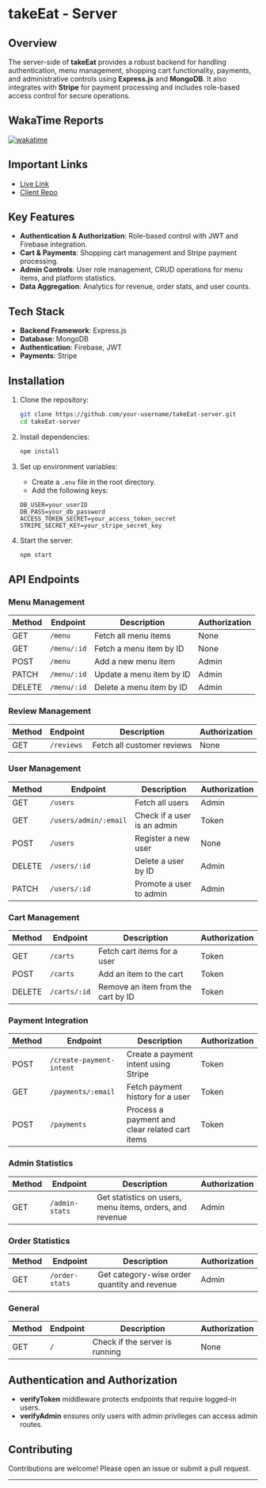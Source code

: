 # takeEat - Server

## Overview

The server-side of **takeEat** provides a robust backend for handling authentication, menu management, shopping cart functionality, payments, and administrative controls using **Express.js** and **MongoDB**. It also integrates with **Stripe** for payment processing and includes role-based access control for secure operations.

## WakaTime Reports

[![wakatime](https://wakatime.com/badge/user/5225e8ed-9a14-4fe9-b3f5-b0a5b485c255/project/bd8cb4b7-fcf4-43cb-b101-fec87cd048ad.svg)](https://wakatime.com/badge/user/5225e8ed-9a14-4fe9-b3f5-b0a5b485c255/project/bd8cb4b7-fcf4-43cb-b101-fec87cd048ad)

## Important Links

- [Live Link](https://take-eat-marjan.netlify.app/)
- [Client Repo](https://github.com/marjanhasan/takeEat-client)

## Key Features

- **Authentication & Authorization**: Role-based control with JWT and Firebase integration.
- **Cart & Payments**: Shopping cart management and Stripe payment processing.
- **Admin Controls**: User role management, CRUD operations for menu items, and platform statistics.
- **Data Aggregation**: Analytics for revenue, order stats, and user counts.

## Tech Stack

- **Backend Framework**: Express.js
- **Database**: MongoDB
- **Authentication**: Firebase, JWT
- **Payments**: Stripe

## Installation

1. Clone the repository:
   ```bash
   git clone https://github.com/your-username/takeEat-server.git
   cd takeEat-server
   ```
2. Install dependencies:
   ```bash
   npm install
   ```
3. Set up environment variables:

   - Create a `.env` file in the root directory.
   - Add the following keys:

   ```env
   DB_USER=your_userID
   DB_PASS=your_db_password
   ACCESS_TOKEN_SECRET=your_access_token_secret
   STRIPE_SECRET_KEY=your_stripe_secret_key
   ```

4. Start the server:
   ```bash
   npm start
   ```

## API Endpoints

### Menu Management

| Method | Endpoint    | Description              | Authorization |
| ------ | ----------- | ------------------------ | ------------- |
| GET    | `/menu`     | Fetch all menu items     | None          |
| GET    | `/menu/:id` | Fetch a menu item by ID  | None          |
| POST   | `/menu`     | Add a new menu item      | Admin         |
| PATCH  | `/menu/:id` | Update a menu item by ID | Admin         |
| DELETE | `/menu/:id` | Delete a menu item by ID | Admin         |

### Review Management

| Method | Endpoint   | Description                | Authorization |
| ------ | ---------- | -------------------------- | ------------- |
| GET    | `/reviews` | Fetch all customer reviews | None          |

### User Management

| Method | Endpoint              | Description                 | Authorization |
| ------ | --------------------- | --------------------------- | ------------- |
| GET    | `/users`              | Fetch all users             | Admin         |
| GET    | `/users/admin/:email` | Check if a user is an admin | Token         |
| POST   | `/users`              | Register a new user         | None          |
| DELETE | `/users/:id`          | Delete a user by ID         | Admin         |
| PATCH  | `/users/:id`          | Promote a user to admin     | Admin         |

### Cart Management

| Method | Endpoint     | Description                        | Authorization |
| ------ | ------------ | ---------------------------------- | ------------- |
| GET    | `/carts`     | Fetch cart items for a user        | Token         |
| POST   | `/carts`     | Add an item to the cart            | Token         |
| DELETE | `/carts/:id` | Remove an item from the cart by ID | Token         |

### Payment Integration

| Method | Endpoint                 | Description                                    | Authorization |
| ------ | ------------------------ | ---------------------------------------------- | ------------- |
| POST   | `/create-payment-intent` | Create a payment intent using Stripe           | Token         |
| GET    | `/payments/:email`       | Fetch payment history for a user               | Token         |
| POST   | `/payments`              | Process a payment and clear related cart items | Token         |

### Admin Statistics

| Method | Endpoint       | Description                                              | Authorization |
| ------ | -------------- | -------------------------------------------------------- | ------------- |
| GET    | `/admin-stats` | Get statistics on users, menu items, orders, and revenue | Admin         |

### Order Statistics

| Method | Endpoint       | Description                                  | Authorization |
| ------ | -------------- | -------------------------------------------- | ------------- |
| GET    | `/order-stats` | Get category-wise order quantity and revenue | Admin         |

### General

| Method | Endpoint | Description                    | Authorization |
| ------ | -------- | ------------------------------ | ------------- |
| GET    | `/`      | Check if the server is running | None          |

## Authentication and Authorization

- **verifyToken** middleware protects endpoints that require logged-in users.
- **verifyAdmin** ensures only users with admin privileges can access admin routes.

## Contributing

Contributions are welcome! Please open an issue or submit a pull request.

---
